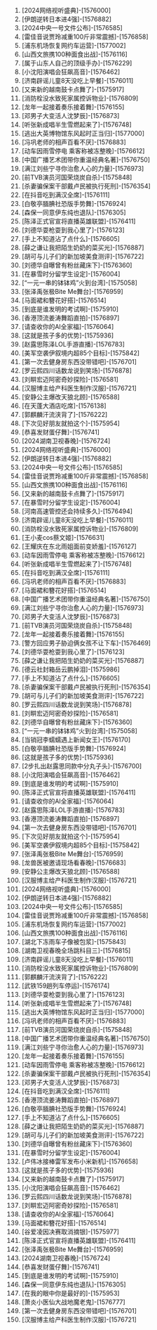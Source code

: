 
1. [2024网络视听盛典]-[1576000]
1. [伊朗逆转日本进4强]-[1576882]
1. [2024中央一号文件公布]-[1576585]
1. [雷佳音说贾玲减重100斤非常震撼]-[1576858]
1. [浦东机场恢复网约车运营]-[1577002]
1. [山西文旅携100种面食出战]-[1576116]
1. [属于山东人自己的顶级手办]-[1576229]
1. [小沈阳演唱会狂飙高音]-[1576462]
1. [济南辟谣儿童8天没吃上早餐]-[1576011]
1. [又来新的越南鼓卡点舞了]-[1575917]
1. [消防栓没水致死家属控诉物业]-[1576809]
1. [龙年一起接着奏乐接着舞]-[1576155]
1. [邓男子大变活人沈梦辰]-[1576873]
1. [听张新成唱半生雪燃起来了]-[1576748]
1. [逃出大英博物馆东风起时正当归]-[1577000]
1. [冯巩老师的相声百看不厌]-[1576883]
1. [动车因雨雪停电 乘客称被冻整晚]-[1576612]
1. [中国广播艺术团带你重温经典名著]-[1576750]
1. [满江刘些宁寻你治愈人心的力量]-[1576973]
1. [前TVB演员河国荣烧炭自杀]-[1575848]
1. [杀妻骗保案干部戴卢民被执行死刑]-[1576354]
1. [在抖音吃到满汉全席]-[1576111]
1. [白敬亭腼腆社恐版手势舞]-[1576924]
1. [森保一同意伊东纯也退队]-[1576305]
1. [陈泽正式官宣将直播英雄联盟]-[1576411]
1. [刘德华耍枪耍到我心里了]-[1576123]
1. [手上不知道沾了点什么]-[1576605]
1. [薛之谦让我把陌生奶奶的菜买光]-[1576887]
1. [胡可与儿子们的新加坡美食测评]-[1576722]
1. [刘德华自曝曾有粉丝藏床下]-[1576360]
1. [在暴雪时分留学生设定]-[1576004]
1. [“一元一串的钵钵鸡”火到台湾]-[1575058]
1. [张泽禹张极Bite Me舞台]-[1576959]
1. [马面裙和簪花好搭]-[1576514]
1. [到底是谁发明的考试啊]-[1575910]
1. [香港顶流姜涛舞蹈直拍]-[1576897]
1. [请查收你的AI全家福]-[1576064]
1. [这就是孩子多的优势]-[1575936]
1. [赵露思陈泽LOL手游直播]-[1576783]
1. [美军空袭伊叙境内超85个目标]-[1575842]
1. [第一次去健身房东西没带错吧]-[1576701]
1. [罗云熙四川话数龙说到笑场]-[1576878]
1. [刘畊宏迈阿密奇妙探险]-[1576581]
1. [汉服博主给产科医生制作汉服]-[1576721]
1. [安静公主爆改天狼北顾]-[1576588]
1. [在天蓬大酒店吃席]-[1576138]
1. [郭麒麟汗流浃背了]-[1576222]
1. [下次见好朋友就拍这个]-[1575954]
1. [恭喜发财蛋仔舞]-[1576741]
1. [2024湖南卫视春晚]-[1576724]
1. [2024网络视听盛典]-[1576000]
1. [伊朗逆转日本进4强]-[1576882]
1. [2024中央一号文件公布]-[1576585]
1. [雷佳音说贾玲减重100斤非常震撼]-[1576858]
1. [山西文旅携100种面食出战]-[1576116]
1. [又来新的越南鼓卡点舞了]-[1575917]
1. [在暴雪时分留学生设定]-[1576004]
1. [河南高速管控还会持续多久]-[1576494]
1. [济南辟谣儿童8天没吃上早餐]-[1576011]
1. [消防栓没水致死家属控诉物业]-[1576809]
1. [王小麦cos蔡文姬]-[1576631]
1. [王耀庆在东北雨姐面前变娇羞]-[1576127]
1. [动车因雨雪停电 乘客称被冻整晚]-[1576612]
1. [听张新成唱半生雪燃起来了]-[1576748]
1. [在抖音吃到满汉全席]-[1576111]
1. [冯巩老师的相声百看不厌]-[1576883]
1. [马面裙和簪花好搭]-[1576514]
1. [中国广播艺术团带你重温经典名著]-[1576750]
1. [满江刘些宁寻你治愈人心的力量]-[1576973]
1. [邓男子大变活人沈梦辰]-[1576873]
1. [前TVB演员河国荣烧炭自杀]-[1575848]
1. [龙年一起接着奏乐接着舞]-[1576155]
1. [警方回应男子胁迫俩女孩不让下车]-[1576469]
1. [刘德华耍枪耍到我心里了]-[1576123]
1. [薛之谦让我把陌生奶奶的菜买光]-[1576887]
1. [德云社封箱岳云鹏掉泪]-[1575986]
1. [手上不知道沾了点什么]-[1576605]
1. [杀妻骗保案干部戴卢民被执行死刑]-[1576354]
1. [胡可与儿子们的新加坡美食测评]-[1576722]
1. [罗云熙四川话数龙说到笑场]-[1576878]
1. [刘畊宏迈阿密奇妙探险]-[1576581]
1. [刘德华自曝曾有粉丝藏床下]-[1576360]
1. [“一元一串的钵钵鸡”火到台湾]-[1575058]
1. [当销冠李蠕蠕遇上新闻女王]-[1576170]
1. [白敬亭腼腆社恐版手势舞]-[1576924]
1. [这就是孩子多的优势]-[1575936]
1. [2步扎出赵露思同款中分丸子头]-[1576700]
1. [小沈阳演唱会狂飙高音]-[1576462]
1. [到底是谁发明的考试啊]-[1575910]
1. [陈泽正式官宣将直播英雄联盟]-[1576411]
1. [请查收你的AI全家福]-[1576064]
1. [赵露思陈泽LOL手游直播]-[1576783]
1. [香港顶流姜涛舞蹈直拍]-[1576897]
1. [第一次去健身房东西没带错吧]-[1576701]
1. [下次见好朋友就拍这个]-[1575954]
1. [美军空袭伊叙境内超85个目标]-[1575842]
1. [张泽禹张极Bite Me舞台]-[1576959]
1. [龙兽医被邀请现场看春晚]-[1576683]
1. [安静公主爆改天狼北顾]-[1576588]
1. [汉服博主给产科医生制作汉服]-[1576721]
1. [2024网络视听盛典]-[1576000]
1. [伊朗逆转日本进4强]-[1576882]
1. [2024中央一号文件公布]-[1576585]
1. [雷佳音说贾玲减重100斤非常震撼]-[1576858]
1. [浦东机场恢复网约车运营]-[1577002]
1. [山西文旅携100种面食出战]-[1576116]
1. [湖北下冻雨车子像被包浆]-[1575843]
1. [湖南卫视春晚全场跳科目三]-[1576815]
1. [济南辟谣儿童8天没吃上早餐]-[1576011]
1. [消防栓没水致死家属控诉物业]-[1576809]
1. [郭麒麟汗流浃背了]-[1576222]
1. [武铁159趟列车停运]-[1576174]
1. [刘德华耍枪耍到我心里了]-[1576123]
1. [听张新成唱半生雪燃起来了]-[1576748]
1. [逃出大英博物馆东风起时正当归]-[1577000]
1. [冯巩老师的相声百看不厌]-[1576883]
1. [前TVB演员河国荣烧炭自杀]-[1575848]
1. [中国广播艺术团带你重温经典名著]-[1576750]
1. [满江刘些宁寻你治愈人心的力量]-[1576973]
1. [龙年一起接着奏乐接着舞]-[1576155]
1. [动车因雨雪停电 乘客称被冻整晚]-[1576612]
1. [杀妻骗保案干部戴卢民被执行死刑]-[1576354]
1. [邓男子大变活人沈梦辰]-[1576873]
1. [在抖音吃到满汉全席]-[1576111]
1. [香港顶流姜涛舞蹈直拍]-[1576897]
1. [白敬亭腼腆社恐版手势舞]-[1576924]
1. [手上不知道沾了点什么]-[1576605]
1. [薛之谦让我把陌生奶奶的菜买光]-[1576887]
1. [胡可与儿子们的新加坡美食测评]-[1576722]
1. [刘德华自曝曾有粉丝藏床下]-[1576360]
1. [在暴雪时分留学生设定]-[1576004]
1. [卢伟冰接棒雷军发布小米新机]-[1576658]
1. [这就是孩子多的优势]-[1575936]
1. [又来新的越南鼓卡点舞了]-[1575917]
1. [小沈阳演唱会狂飙高音]-[1576462]
1. [罗云熙四川话数龙说到笑场]-[1576878]
1. [刘畊宏迈阿密奇妙探险]-[1576581]
1. [请查收你的AI全家福]-[1576064]
1. [马面裙和簪花好搭]-[1576514]
1. [谷爱凌因决赛取消摘银]-[1575977]
1. [陈泽正式官宣将直播英雄联盟]-[1576411]
1. [张泽禹张极Bite Me舞台]-[1576959]
1. [2024湖南卫视春晚]-[1576724]
1. [恭喜发财蛋仔舞]-[1576741]
1. [到底是谁发明的考试啊]-[1575910]
1. [森保一同意伊东纯也退队]-[1576305]
1. [在我的眼中你是最好的]-[1575953]
1. [萧炎小医仙大战地魔老鬼]-[1576777]
1. [第一次去健身房东西没带错吧]-[1576701]
1. [汉服博主给产科医生制作汉服]-[1576721]